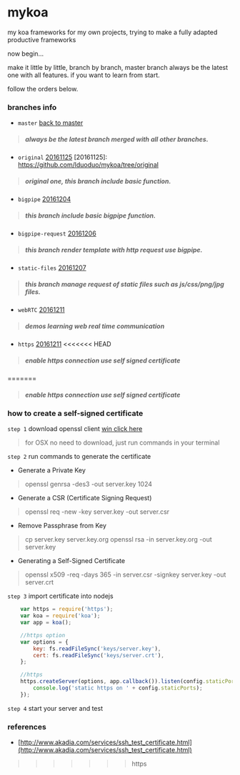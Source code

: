 # mykoa
my koa frameworks for my own projects, trying to make a fully adapted productive frameworks

now begin...

make it little by little, branch by branch, master branch always be the latest one with all features.
if you want to learn from start.

follow the orders below.

### branches info

+ `master` [back to master](https://github.com/lduoduo/mykoa)
 > ##### always be the latest branch merged with all other branches.

+ `original` [20161125](https://github.com/lduoduo/mykoa/tree/original)
[20161125]: https://github.com/lduoduo/mykoa/tree/original
 > ##### original one, this branch include basic function.
 
+ `bigpipe` [20161204](https://github.com/lduoduo/mykoa/tree/bigpipe)
 > ##### this branch include basic bigpipe function.

+ `bigpipe-request` [20161206](https://github.com/lduoduo/mykoa/tree/bigpipe-request)
 > ##### this branch render template with http request use bigpipe.

+ `static-files` [20161207](https://github.com/lduoduo/mykoa/tree/static-files)
 > ##### this branch manage request of static files such as js/css/png/jpg files.

+ `webRTC` [20161211](https://github.com/lduoduo/mykoa/tree/webRTC)
 > ##### demos learning web real time communication

+ `https` [20161211](https://github.com/lduoduo/mykoa/tree/https)
<<<<<<< HEAD
 > ##### enable https connection use self signed certificate
=======
 > ##### enable https connection use self signed certificate


### how to create a self-signed certificate
`step 1` download openssl client
 [win click here](http://slproweb.com/products/Win32OpenSSL.html)
 > for OSX no need to download, just run commands in your terminal

`step 2` run commands to generate the certificate
+ Generate a Private Key
 > openssl genrsa -des3 -out server.key 1024

+ Generate a CSR (Certificate Signing Request)
 > openssl req -new -key server.key -out server.csr

+ Remove Passphrase from Key
 > cp server.key server.key.org
 > openssl rsa -in server.key.org -out server.key

+ Generating a Self-Signed Certificate
 > openssl x509 -req -days 365 -in server.csr -signkey server.key -out server.crt

`step 3` import certificate into nodejs
``` javascript
    var https = require('https');
    var koa = require('koa');
    var app = koa();

    //https option
    var options = {
        key: fs.readFileSync('keys/server.key'),
        cert: fs.readFileSync('keys/server.crt'),
    };

    //https
    https.createServer(options, app.callback()).listen(config.staticPorts, function () {
        console.log('static https on ' + config.staticPorts);
    });

```
`step 4` start your server and test

### references
 + [http://www.akadia.com/services/ssh_test_certificate.html](http://www.akadia.com/services/ssh_test_certificate.html)
>>>>>>> https
